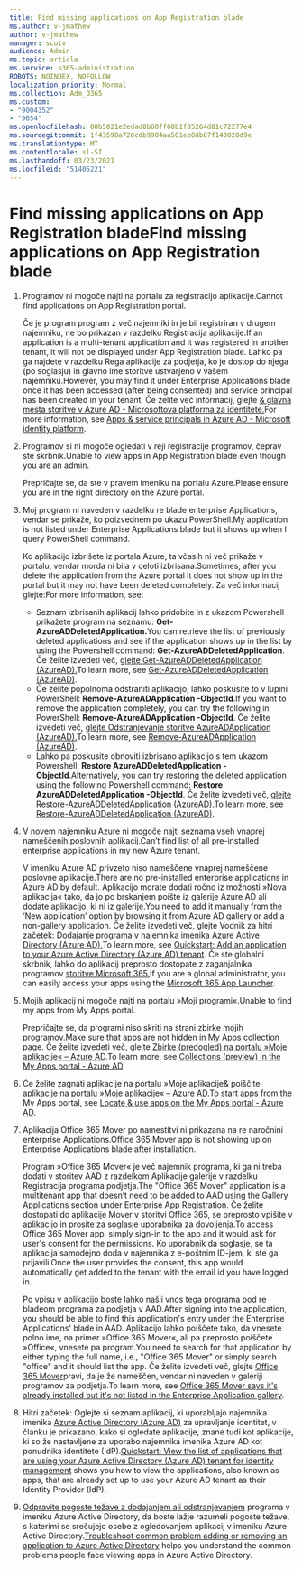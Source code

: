 ```yaml
---
title: Find missing applications on App Registration blade
ms.author: v-jmathew
author: v-jmathew
manager: scotv
audience: Admin
ms.topic: article
ms.service: o365-administration
ROBOTS: NOINDEX, NOFOLLOW
localization_priority: Normal
ms.collection: Adm_O365
ms.custom:
- "9004352"
- "9654"
ms.openlocfilehash: 00b5821e2edad8b60ff60b1f85264d81c72277e4
ms.sourcegitcommit: 1f43598a726cdb9904aa501eb8db87f143020d9e
ms.translationtype: MT
ms.contentlocale: sl-SI
ms.lasthandoff: 03/23/2021
ms.locfileid: "51405221"
---
```

# <a name="find-missing-applications-on-app-registration-blade"></a><span data-ttu-id="ec3d5-102">Find missing applications on App Registration blade</span><span class="sxs-lookup"><span data-stu-id="ec3d5-102">Find missing applications on App Registration blade</span></span>

1. <span data-ttu-id="ec3d5-103">Programov ni mogoče najti na portalu za registracijo aplikacije.</span><span class="sxs-lookup"><span data-stu-id="ec3d5-103">Cannot find applications on App Registration portal.</span></span>

    <span data-ttu-id="ec3d5-104">Če je program program z več najemniki in je bil registriran v drugem najemniku, ne bo prikazan v razdelku Registracija aplikacije.</span><span class="sxs-lookup"><span data-stu-id="ec3d5-104">If an application is a multi-tenant application and it was registered in another tenant, it will not be displayed under App Registration blade.</span></span> <span data-ttu-id="ec3d5-105">Lahko pa ga najdete v razdelku Rega aplikacije za podjetja, ko je dostop do njega (po soglasju) in glavno ime storitve ustvarjeno v vašem najemniku.</span><span class="sxs-lookup"><span data-stu-id="ec3d5-105">However, you may find it under Enterprise Applications blade once it has been accessed (after being consented) and service principal has been created in your tenant.</span></span> <span data-ttu-id="ec3d5-106">Če želite več informacij, glejte [& glavna mesta storitve v Azure AD - Microsoftova platforma za identitete.](https://docs.microsoft.com/azure/active-directory/develop/app-objects-and-service-principals)</span><span class="sxs-lookup"><span data-stu-id="ec3d5-106">For more information, see [Apps & service principals in Azure AD - Microsoft identity platform](https://docs.microsoft.com/azure/active-directory/develop/app-objects-and-service-principals).</span></span>
2. <span data-ttu-id="ec3d5-107">Programov si ni mogoče ogledati v reji registracije programov, čeprav ste skrbnik.</span><span class="sxs-lookup"><span data-stu-id="ec3d5-107">Unable to view apps in App Registration blade even though you are an admin.</span></span>

    <span data-ttu-id="ec3d5-108">Prepričajte se, da ste v pravem imeniku na portalu Azure.</span><span class="sxs-lookup"><span data-stu-id="ec3d5-108">Please ensure you are in the right directory on the Azure portal.</span></span>
3. <span data-ttu-id="ec3d5-109">Moj program ni naveden v razdelku re blade enterprise Applications, vendar se prikaže, ko poizvednem po ukazu PowerShell.</span><span class="sxs-lookup"><span data-stu-id="ec3d5-109">My application is not listed under Enterprise Applications blade but it shows up when I query PowerShell command.</span></span>

    <span data-ttu-id="ec3d5-110">Ko aplikacijo izbrišete iz portala Azure, ta včasih ni več prikaže v portalu, vendar morda ni bila v celoti izbrisana.</span><span class="sxs-lookup"><span data-stu-id="ec3d5-110">Sometimes, after you delete the application from the Azure portal it does not show up in the portal but it may not have been deleted completely.</span></span> <span data-ttu-id="ec3d5-111">Za več informacij glejte:</span><span class="sxs-lookup"><span data-stu-id="ec3d5-111">For more information, see:</span></span>
    - <span data-ttu-id="ec3d5-112">Seznam izbrisanih aplikacij lahko pridobite in z ukazom Powershell prikažete program na seznamu: **Get-AzureADDeletedApplication.**</span><span class="sxs-lookup"><span data-stu-id="ec3d5-112">You can retrieve the list of previously deleted applications and see if the application shows up in the list by using the Powershell command: **Get-AzureADDeletedApplication**.</span></span> <span data-ttu-id="ec3d5-113">Če želite izvedeti več, [glejte Get-AzureADDeletedApplication (AzureAD).](https://docs.microsoft.com/powershell/module/azuread/get-azureaddeletedapplication)</span><span class="sxs-lookup"><span data-stu-id="ec3d5-113">To learn more, see [Get-AzureADDeletedApplication (AzureAD)](https://docs.microsoft.com/powershell/module/azuread/get-azureaddeletedapplication).</span></span>
    - <span data-ttu-id="ec3d5-114">Če želite popolnoma odstraniti aplikacijo, lahko poskusite to v lupini PowerShell: **Remove-AzureADApplication -ObjectId**.</span><span class="sxs-lookup"><span data-stu-id="ec3d5-114">If you want to remove the application completely, you can try the following in PowerShell: **Remove-AzureADApplication -ObjectId**.</span></span> <span data-ttu-id="ec3d5-115">Če želite izvedeti več, [glejte Odstranjevanje storitve AzureADApplication (AzureAD).](https://docs.microsoft.com/powershell/module/azuread/remove-azureadapplication)</span><span class="sxs-lookup"><span data-stu-id="ec3d5-115">To learn more, see [Remove-AzureADApplication (AzureAD)](https://docs.microsoft.com/powershell/module/azuread/remove-azureadapplication).</span></span>
    - <span data-ttu-id="ec3d5-116">Lahko pa poskusite obnoviti izbrisano aplikacijo s tem ukazom Powershell: **Restore AzureADDeletedApplication -ObjectId**.</span><span class="sxs-lookup"><span data-stu-id="ec3d5-116">Alternatively, you can try restoring the deleted application using the following Powershell command: **Restore AzureADDeletedApplication -ObjectId**.</span></span> <span data-ttu-id="ec3d5-117">Če želite izvedeti več, [glejte Restore-AzureADDeletedApplication (AzureAD).](https://docs.microsoft.com/powershell/module/azuread/restore-azureaddeletedapplication)</span><span class="sxs-lookup"><span data-stu-id="ec3d5-117">To learn more, see [Restore-AzureADDeletedApplication (AzureAD)](https://docs.microsoft.com/powershell/module/azuread/restore-azureaddeletedapplication).</span></span>
4. <span data-ttu-id="ec3d5-118">V novem najemniku Azure ni mogoče najti seznama vseh vnaprej nameščenih poslovnih aplikacij.</span><span class="sxs-lookup"><span data-stu-id="ec3d5-118">Can’t find list of all pre-installed enterprise applications in my new Azure tenant.</span></span>

    <span data-ttu-id="ec3d5-119">V imeniku Azure AD privzeto niso nameščene vnaprej nameščene poslovne aplikacije.</span><span class="sxs-lookup"><span data-stu-id="ec3d5-119">There are no pre-installed enterprise applications in Azure AD by default.</span></span> <span data-ttu-id="ec3d5-120">Aplikacijo morate dodati ročno iz možnosti »Nova aplikacija« tako, da jo po brskanjem poište iz galerije Azure AD ali dodate aplikacijo, ki ni iz galerije.</span><span class="sxs-lookup"><span data-stu-id="ec3d5-120">You need to add it manually from the ‘New application’ option by browsing it from Azure AD gallery or add a non-gallery application.</span></span> <span data-ttu-id="ec3d5-121">Če želite izvedeti več, glejte Vodnik za hitri začetek: Dodajanje programa v [najemnika imenika Azure Active Directory (Azure AD).](https://docs.microsoft.com/azure/active-directory/manage-apps/add-application-portal)</span><span class="sxs-lookup"><span data-stu-id="ec3d5-121">To learn more, see [Quickstart: Add an application to your Azure Active Directory (Azure AD) tenant](https://docs.microsoft.com/azure/active-directory/manage-apps/add-application-portal).</span></span>
    <span data-ttu-id="ec3d5-122">Če ste globalni skrbnik, lahko do aplikacij preprosto dostopate z zaganjalnika programov [storitve Microsoft 365.](https://docs.microsoft.com/microsoft-365/admin/manage/customize-the-app-launcher)</span><span class="sxs-lookup"><span data-stu-id="ec3d5-122">If you are a global administrator, you can easily access your apps using the [Microsoft 365 App Launcher](https://docs.microsoft.com/microsoft-365/admin/manage/customize-the-app-launcher).</span></span>
5. <span data-ttu-id="ec3d5-123">Mojih aplikacij ni mogoče najti na portalu »Moji programi«.</span><span class="sxs-lookup"><span data-stu-id="ec3d5-123">Unable to find my apps from My Apps portal.</span></span>

    <span data-ttu-id="ec3d5-124">Prepričajte se, da programi niso skriti na strani zbirke mojih programov.</span><span class="sxs-lookup"><span data-stu-id="ec3d5-124">Make sure that apps are not hidden in My Apps collection page.</span></span> <span data-ttu-id="ec3d5-125">Če želite izvedeti več, glejte [Zbirke (predogled) na portalu »Moje aplikacije« – Azure AD](https://docs.microsoft.com/azure/active-directory/user-help/my-apps-portal-user-collections).</span><span class="sxs-lookup"><span data-stu-id="ec3d5-125">To learn more, see [Collections (preview) in the My Apps portal - Azure AD](https://docs.microsoft.com/azure/active-directory/user-help/my-apps-portal-user-collections).</span></span>
6. <span data-ttu-id="ec3d5-126">Če želite zagnati aplikacije na portalu »Moje aplikacije& poiščite aplikacije na [portalu »Moje aplikacije« – Azure AD.](https://docs.microsoft.com/azure/active-directory/user-help/my-apps-portal-end-user-access)</span><span class="sxs-lookup"><span data-stu-id="ec3d5-126">To start apps from the My Apps portal, see [Locate & use apps on the My Apps portal - Azure AD](https://docs.microsoft.com/azure/active-directory/user-help/my-apps-portal-end-user-access).</span></span>
7. <span data-ttu-id="ec3d5-127">Aplikacija Office 365 Mover po namestitvi ni prikazana na re naročnini enterprise Applications.</span><span class="sxs-lookup"><span data-stu-id="ec3d5-127">Office 365 Mover app is not showing up on Enterprise Applications blade after installation.</span></span>

    <span data-ttu-id="ec3d5-128">Program »Office 365 Mover« je več najemnik programa, ki ga ni treba dodati v storitev AAD z razdelkom Aplikacije galerije v razdelku Registracija programa podjetja.</span><span class="sxs-lookup"><span data-stu-id="ec3d5-128">The "Office 365 Mover" application is a multitenant app that doesn’t need to be added to AAD using the Gallery Applications section under Enterprise App Registration.</span></span> <span data-ttu-id="ec3d5-129">Če želite dostopati do aplikacije Mover v storitvi Office 365, se preprosto vpišite v aplikacijo in prosite za soglasje uporabnika za dovoljenja.</span><span class="sxs-lookup"><span data-stu-id="ec3d5-129">To access Office 365 Mover app, simply sign-in to the app and it would ask for user's consent for the permissions.</span></span> <span data-ttu-id="ec3d5-130">Ko uporabnik da soglasje, se ta aplikacija samodejno doda v najemnika z e-poštnim ID-jem, ki ste ga prijavili.</span><span class="sxs-lookup"><span data-stu-id="ec3d5-130">Once the user provides the consent, this app would automatically get added to the tenant with the email id you have logged in.</span></span>

    <span data-ttu-id="ec3d5-131">Po vpisu v aplikacijo boste lahko našli vnos tega programa pod re bladeom programa za podjetja v AAD.</span><span class="sxs-lookup"><span data-stu-id="ec3d5-131">After signing into the application, you should be able to find this application's entry under the Enterprise Applications' blade in AAD.</span></span> <span data-ttu-id="ec3d5-132">Aplikacijo lahko poiščete tako, da vnesete polno ime, na primer »Office 365 Mover«, ali pa preprosto poiščete »Office«, vnesete pa program.</span><span class="sxs-lookup"><span data-stu-id="ec3d5-132">You need to search for that application by either typing the full name, i.e., "Office 365 Mover" or simply search "office" and it should list the app.</span></span> <span data-ttu-id="ec3d5-133">Če želite izvedeti več, glejte [Office 365 Mover](https://docs.microsoft.com/answers/questions/30186/office-365-mover-says-its-already-installed-but-it.html)pravi, da je že nameščen, vendar ni naveden v galeriji programov za podjetja.</span><span class="sxs-lookup"><span data-stu-id="ec3d5-133">To learn more, see [Office 365 Mover says it's already installed but it's not listed in the Enterprise Application gallery](https://docs.microsoft.com/answers/questions/30186/office-365-mover-says-its-already-installed-but-it.html).</span></span>
8. <span data-ttu-id="ec3d5-134">Hitri začetek: Oglejte si seznam aplikacij, ki uporabljajo najemnika imenika [Azure Active Directory (Azure AD)](https://docs.microsoft.com/azure/active-directory/manage-apps/view-applications-portal) za upravljanje identitet, v članku je prikazano, kako si ogledate aplikacije, znane tudi kot aplikacije, ki so že nastavljene za uporabo najemnika imenika Azure AD kot ponudnika identitete (IdP).</span><span class="sxs-lookup"><span data-stu-id="ec3d5-134">[Quickstart: View the list of applications that are using your Azure Active Directory (Azure AD) tenant for identity management](https://docs.microsoft.com/azure/active-directory/manage-apps/view-applications-portal) shows you how to view the applications, also known as apps, that are already set up to use your Azure AD tenant as their Identity Provider (IdP).</span></span>
9. <span data-ttu-id="ec3d5-135">[Odpravite pogoste težave z dodajanjem ali odstranjevanjem](https://docs.microsoft.com/azure/active-directory/manage-apps/troubleshoot-adding-apps) programa v imeniku Azure Active Directory, da boste lažje razumeli pogoste težave, s katerimi se srečujejo osebe z ogledovanjem aplikacij v imeniku Azure Active Directory.</span><span class="sxs-lookup"><span data-stu-id="ec3d5-135">[Troubleshoot common problem adding or removing an application to Azure Active Directory](https://docs.microsoft.com/azure/active-directory/manage-apps/troubleshoot-adding-apps) helps you understand the common problems people face viewing apps in Azure Active Directory.</span></span>
